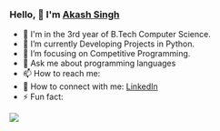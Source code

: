 ### Hello, 👋 I'm [Akash Singh](https://akashsingh3031.medium.com/)

- 🔭 I'm in the 3rd year of B.Tech Computer Science.
- 🌱 I’m currently Developing Projects in Python.
- 🎯 I’m focusing on Competitive Programming.
- 💬  Ask me about programming languages
- 📫 How to reach me: 
- 🤝 How to connect with me: [LinkedIn](https://www.linkedin.com/in/akash-singh3031/)
- ⚡ Fun fact: 

<img src= "https://github-readme-stats.vercel.app/api?username=AkashSingh3031&&show_icons=true&title_color=ffffff&icon_color=bb2acf&text_color=daf7dc&bg_color=151515">
